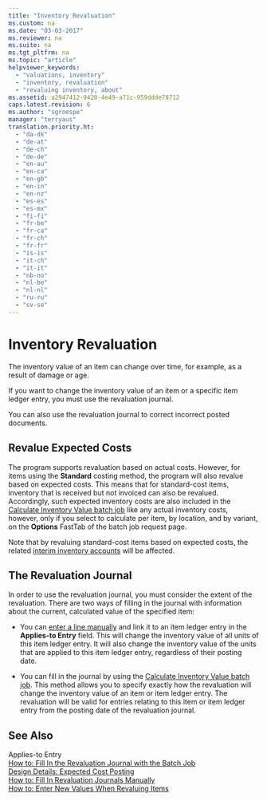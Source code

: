```yaml
---
title: "Inventory Revaluation"
ms.custom: na
ms.date: "03-03-2017"
ms.reviewer: na
ms.suite: na
ms.tgt_pltfrm: na
ms.topic: "article"
helpviewer_keywords: 
  - "valuations, inventory"
  - "inventory, revaluation"
  - "revaluing inventory, about"
ms.assetid: a2947412-9420-4e49-a71c-959ddde78712
caps.latest.revision: 6
ms.author: "sgroespe"
manager: "terryaus"
translation.priority.ht: 
  - "da-dk"
  - "de-at"
  - "de-ch"
  - "de-de"
  - "en-au"
  - "en-ca"
  - "en-gb"
  - "en-in"
  - "en-nz"
  - "es-es"
  - "es-mx"
  - "fi-fi"
  - "fr-be"
  - "fr-ca"
  - "fr-ch"
  - "fr-fr"
  - "is-is"
  - "it-ch"
  - "it-it"
  - "nb-no"
  - "nl-be"
  - "nl-nl"
  - "ru-ru"
  - "sv-se"
---
```

# Inventory Revaluation
The inventory value of an item can change over time, for example, as a result of damage or age.  
  
 If you want to change the inventory value of an item or a specific item ledger entry, you must use the revaluation journal.  
  
 You can also use the revaluation journal to correct incorrect posted documents.  
  
## Revalue Expected Costs  
 The program supports revaluation based on actual costs. However, for items using the **Standard** costing method, the program will also revalue based on expected costs. This means that for standard\-cost items, inventory that is received but not invoiced can also be revalued. Accordingly, such expected inventory costs are also included in the [Calculate Inventory Value batch job](../DesignAndEngineering/how-to-fill-in-the-revaluation-journal-with-the-batch-job.md) like any actual inventory costs, however, only if you select to calculate per item, by location, and by variant, on the **Options** FastTab of the batch job request page.  
  
 Note that by revaluing standard\-cost items based on expected costs, the related [interim inventory accounts](../Topic/\($%20T_5813_5800%20Inventory%20Account%20\(Interim\)%20$\).md) will be affected.  
  
## The Revaluation Journal  
 In order to use the revaluation journal, you must consider the extent of the revaluation. There are two ways of filling in the journal with information about the current, calculated value of the specified item:  
  
-   You can [enter a line manually](../DesignAndEngineering/how-to-fill-in-revaluation-journals-manually.md) and link it to an item ledger entry in the **Applies\-to Entry** field. This will change the inventory value of all units of this item ledger entry. It will also change the inventory value of the units that are applied to this item ledger entry, regardless of their posting date.  
  
-   You can fill in the journal by using the [Calculate Inventory Value batch job](../DesignAndEngineering/how-to-fill-in-the-revaluation-journal-with-the-batch-job.md). This method allows you to specify exactly how the revaluation will change the inventory value of an item or item ledger entry. The revaluation will be valid for entries relating to this item or item ledger entry from the posting date of the revaluation journal.  
  
## See Also  
 Applies\-to Entry   
 [How to: Fill In the Revaluation Journal with the Batch Job](../DesignAndEngineering/how-to-fill-in-the-revaluation-journal-with-the-batch-job.md)   
 [Design Details: Expected Cost Posting](../ApplicationDesign/design-details-expected-cost-posting.md)   
 [How to: Fill In Revaluation Journals Manually](../DesignAndEngineering/how-to-fill-in-revaluation-journals-manually.md)   
 [How to: Enter New Values When Revaluing Items](../DesignAndEngineering/how-to-enter-new-values-when-revaluing-items.md)